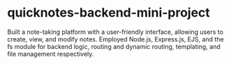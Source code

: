 # quicknotes-backend-mini-project
Built a note-taking platform with a user-friendly interface, allowing users to create, view, and modify notes. Employed Node.js, Express.js, EJS, and the fs module for backend logic, routing and dynamic routing, templating, and file management respectively.
